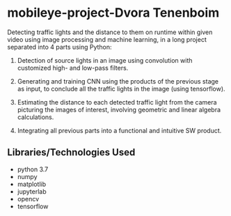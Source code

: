 # mobileye-project-Dvora Tenenboim

Detecting traffic lights and the distance to them on runtime within given video using image processing and machine learning, in a long project separated into 4 parts using Python:

1. Detection of source lights in an image using convolution with customized high- and low-pass filters.

2. Generating and training CNN using the products of the previous stage as input, to conclude all the traffic lights in the image (using tensorflow).

3. Estimating the distance to each detected traffic light from the camera picturing the images of interest, involving geometric and linear algebra calculations.

4. Integrating all previous parts into a functional and intuitive SW product.

## Libraries/Technologies Used
* python 3.7
* numpy
* matplotlib
* jupyterlab
* opencv
* tensorflow

